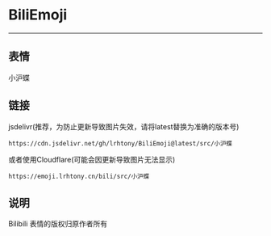 # BiliEmoji
---
## 表情
小沪蝶
## 链接
jsdelivr(推荐，为防止更新导致图片失效，请将latest替换为准确的版本号)
```
https://cdn.jsdelivr.net/gh/lrhtony/BiliEmoji@latest/src/小沪蝶
```
或者使用Cloudflare(可能会因更新导致图片无法显示)
```
https://emoji.lrhtony.cn/bili/src/小沪蝶
```
## 说明
Bilibili 表情的版权归原作者所有

